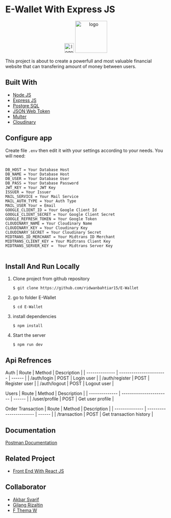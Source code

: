 # E-Wallet With Express JS

<p align="center">
        <img src="https://res.cloudinary.com/dhxdnljzm/image/upload/v1706291094/logo_w324ef.png" width="30px" alt="logo"></img>
        <img src="https://res.cloudinary.com/dhxdnljzm/image/upload/v1706291094/e-wallet_vovsln.png" width="100px" alt="logo"></img>
<p align="center">

This project is about to create a powerfull and most valuable financial website that can transfering amount of money between users.

## Built With

- [Node JS](https://nodejs.org)
- [Express JS](https://expressjs.com)
- [Postgre SQL](https://www.postgresql.org/)
- [JSON Web Token](https://www.npmjs.com/package/jsonwebtoken)
- [Multer](https://www.npmjs.com/package/multer)
- [Cloudinary](https://www.npmjs.com/package/cloudinary)

## Configure app

Create file `.env` then edit it with your settings
according to your needs. You will need:

<pre>
<code>
DB_HOST = Your Database Host
DB_NAME = Your Database Host
DB_USER = Your Database User
DB_PASS = Your Database Password
JWT_KEY = Your JWT Key
ISSUER = Your Issuer
MAIL_SERVICE = Your Mail Service
MAIL_AUTH_TYPE = Your Auth Type
MAIL_USER Your = Email
GOOGLE_CLIENT_ID = Your Google Client Id
GOOGLE_CLIENT_SECRET = Your Google Client Secret
GOOGLE_REFRESH_TOKEN = Your Google Token
CLOUDINARY_NAME = Your Cloudinary Name
CLOUDINARY_KEY = Your Cloudinary Key
CLOUDINARY_SECRET = Your Cloudinary Secret
MIDTRANS_ID_MERCHANT = Your Midtrans ID Merchant
MIDTRANS_CLIENT_KEY = Your Midtrans Client Key
MIDTRANS_SERVER_KEY =  Your Midtrans Server Key
</code>
</pre>

## Install And Run Locally

1.  Clone project from github repository

        $ git clone https://github.com/ridwanbahtiar15/E-Wallet

2.  go to folder E-Wallet

        $ cd E-Wallet

3.  install dependencies

        $ npm install

4.  Start the server

        $ npm run dev

## Api Refrences

Auth
| Route | Method | Description |
| -------------- | ----------------------- | ------ |
| /auth/login | POST | Login user |
| /auth/register | POST | Register user |
| /auth/logout | POST | Logout user |

Users
| Route | Method | Description |
| -------------- | ----------------------- | ------ |
| /user/profile | POST | Get user profile |

Order Transaction
| Route | Method | Description |
| -------------- | ----------------------- | ------ |
| /transaction | POST | Get transaction history |

## Documentation

[Postman Documentation](https://documenter.getpostman.com/view/28541505/2s9Yyqhgjq)

## Related Project

- [Front End With React JS](https://github.com/ridwanbahtiar15/E-Wallet-Frontend)

## Collaborator

- [Akbar Syarif](https://github.com/akbarsyarif)
- [Gilang Rizaltin](https://github.com/GilangRizaltin)
- [F Thema W](https://github.com/themawaras)
